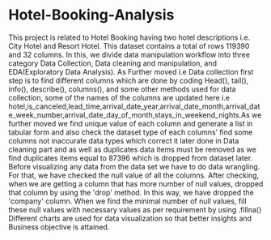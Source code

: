 # Hotel-Booking-Analysis

This project is related to Hotel Booking having two hotel descriptions i.e. City Hotel and Resort Hotel. This dataset contains a total of rows 119390 and 32 columns. In this, we divide data manipulation workflow into three category Data Collection, Data cleaning and manipulation, and EDA(Exploratory Data Analysis). As Further moved i.e Data collection first step is to find different columns which are done by coding Head(), tail(), info(), describe(), columns(), and some other methods used for data collection, some of the names of the columns are updated here i.e hotel,is_canceled,lead_time,arrival_date_year,arrival_date_month,arrival_date_week_number,arrival_date_day_of_month,stays_in_weekend_nights.As we further moved we find unique value of each column and generate a list in tabular form and also check the dataset type of each columns’ find some columns not inaccurate data types which correct it later done in Data cleaning part and as well as duplicates data items must be removed as we find duplicates items equal to 87396 which is dropped from dataset later.
                         Before visualizing any data from the data set we have to do data wrangling. For that, we have checked the null value of all the columns. After checking, when we are getting a column that has more number of null values, dropped that column by using the 'drop' method. In this way, we have dropped the 'company' column. When we find the minimal number of null values, fill these null values with necessary values as per requirement by using .fillna()
                        Different charts are used for data visualization so that better insights and Business objective is attained.
